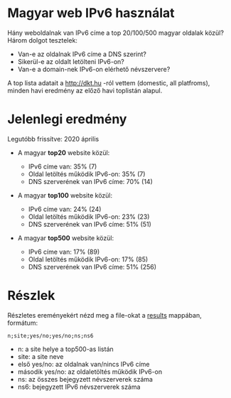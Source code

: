 # Magyar web IPv6 használat

Hány weboldalnak van IPv6 címe a top 20/100/500 magyar oldalak közül?
Három dolgot tesztelek:
  * Van-e az oldalnak IPv6 címe a DNS szerint?
  * Sikerül-e az oldalt letölteni IPv6-on?
  * Van-e a domain-nek IPv6-on elérhető névszervere?

A top lista adatait a http://dkt.hu -ról vettem (domestic, all platfroms), minden havi eredmény az előző havi toplistán alapul.

# Jelenlegi eredmény

Legutóbb frissítve: 2020 április

  * A magyar **top20** website közül:
    * IPv6 címe van: 35% (7)
    * Oldal letöltés működik IPv6-on: 35% (7)
    * DNS szerverének van IPv6 címe: 70% (14)

  * A magyar **top100** website közül:
    * IPv6 címe van: 24% (24)
    * Oldal letöltés működik IPv6-on: 23% (23)
    * DNS szerverének van IPv6 címe: 51% (51)

  * A magyar **top500** website közül:
    * IPv6 címe van: 17% (89)
    * Oldal letöltés működik IPv6-on: 17% (85)
    * DNS szerverének van IPv6 címe: 51% (256)

# Részlek

Részletes ereményekért nézd meg a file-okat a [results](https://github.com/atommaki/hungarian-web-ipv6/tree/master/results) mappában, formátum:
```
n;site;yes/no;yes/no;ns;ns6
```
 * n: a site helye a top500-as listán
 * site: a site neve
 * első yes/no: az oldalnak van/nincs IPv6 címe
 * második yes/no: az oldaletöltés működik IPv6-on
 * ns: az összes bejegyzett névszerverek száma
 * ns6: bejegyzett IPv6 névszerverek száma

